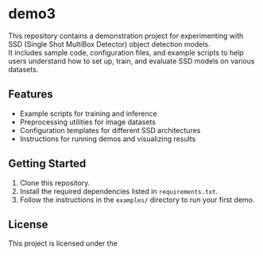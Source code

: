 # demo3

This repository contains a demonstration project for experimenting with SSD (Single Shot MultiBox Detector) object detection models.  
It includes sample code, configuration files, and example scripts to help users understand how to set up, train, and evaluate SSD models on various datasets.

## Features

- Example scripts for training and inference
- Preprocessing utilities for image datasets
- Configuration templates for different SSD architectures
- Instructions for running demos and visualizing results

## Getting Started

1. Clone this repository.
2. Install the required dependencies listed in `requirements.txt`.
3. Follow the instructions in the `examples/` directory to run your first demo.

## License

This project is licensed under the